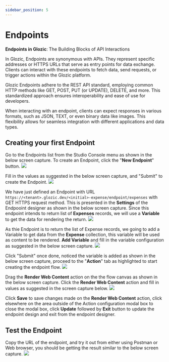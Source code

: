 ```yaml
---
sidebar_position: 5
---
```


# Endpoints

**Endpoints in Glozic**: The Building Blocks of API Interactions

In Glozic, Endpoints are synonymous with APIs. They represent specific addresses or HTTPS URLs that serve as entry points for data exchange. Clients can interact with these endpoints to fetch data, send requests, or trigger actions within the Glozic platform.

Glozic Endpoints adhere to the REST API standard, employing common HTTP methods like GET, POST, PUT (or UPDATE), DELETE, and more. This standardized approach ensures interoperability and ease of use for developers.

When interacting with an endpoint, clients can expect responses in various formats, such as JSON, TEXT, or even binary data like images. This flexibility allows for seamless integration with different applications and data types.

## Creating your first Endpoint

Go to the Endpoints list from the Studio Console menu as shown in the below screen capture. To create an Endpoint, click the "**New Endpoint**" button.
![](/img/Endpoint-List.png)

Fill in the values as suggested in the below screen capture, and "Submit" to create the Endpoint.
![](/img/Endpoint-Create-1.png)

We have just defined an Endpoint with URL `https://<tenant>.glozic.dev/<initial>-expense/endpoint/expenses` with GET HTTPS request method. This is presented in the **Settings** of the Endpooint designer as shown in the below screen capture. Since this endpoint intends to return list of **Expenses** records, we will use a **Variable** to get the data for rendering the return.
![](/img/Endpoint-Create-2.png)

As thie Endpoint is to return the list of Expense records, we going to add a Variable to get data from the **Expense** collection, this variable will be used as content to be rendered. **Add Variable** and fill in the variable configuration as suggested in the below screen capture.
![](/img/Endpoint-Create-3.png)

Click "Submit" once done, noticed the variable is added as shown in the below screen capture, proceed to the "**Action**" tab as highlighted to start creating the endpoint flow.
![](/img/Endpoint-Create-4.png)

Drag the **Render Web Content** action on the the flow canvas as shown in the below screen capture. Click the **Render Web Content** action and fill in values as suggested in the screen capture below.
![](/img/Endpoint-Create-5.png)

Click **Save** to save changes made on the **Render Web Content** action, click elsewhere on the area outside of the Action configuration modal box to close the modal box, click **Update** followed by **Exit** button to update the endpoint design and exit from the endpoint designer.

## Test the Endpoint
Copy the URL of the endpoint, and try it out from either using Postman or Web browser, you should be getting the result similar to the below screen capture.
![](/img/Endpoint-Create-6.png)


